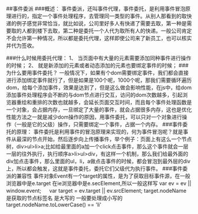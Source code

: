 ##事件委派
###概述：
   事件委派，还叫事件代理，事件委托，是利用事件冒泡原理进行的，指定一个事件处理程序，去管理同一类型的事件。从别人那看到的取快递的例子感觉非常恰当，就比如说，公司里好多人有快递了需要去取，第一种是需要取的人都到楼下去取，第二种是委托一个人代为取所有人的快递。一般公司肯定不会允许第一种情况，所以都是委托代理，这样即使公司来了新员工，也可以核实并代为签收。

###什么时候用委托代理：
    1、 当页面中有大量的元素需要添加同种事件进行操作的时候；
    2、 就是新添加的元素或者动态添加的元素也要绑定事件的时候；
###为什么要用事件委托？
   一般情况下，如果有个dom需要绑定事件，我们都会直接进行添加绑定事件就行了，但是如果是100个呢，1000个呢，那我们需要循环遍历dom，给每个添加事件，效果是达到了，但是这么做会影响性能，在js中，给dom添加事件处理程序会不断的与dom节点进行交互，访问的dom次数越多，引起浏览器重绘和重排的次数也就越多，会延长页面交互时间，而且每个事件处理函数是一个对象，会占据内存，一旦绑定了大量的事件，就会占据很多内存，这也是优化性能方法之一就是减少dom操作的原因，用事件委托，可以只对一个对象进行操作（一般是它的父级）操作，只需要绑定一个事件，占据一个内存。
###事件委托的原理：
   事件委托是利用事件的冒泡原理来实现的，何为事件冒泡呢？就是事件从最深的节点开始，然后逐步向上传播事件，举个例子：页面上有这么一个节点树，div>ul>li>a;比如给最里面的a加一个click点击事件，那么这个事件就会一层一层的往外执行，执行顺序a>li>ul>div，有这样一个机制，那么我们给最外面的div加点击事件，那么里面的ul，li，a做点击事件的时候，都会冒泡到最外层的div上，所以都会触发，这就是事件委托，委托它们父级代为执行事件。
###事件委派的兼容性
   事件对象Event有一个target的属性，是为了获取目标事件源，在一般浏览器中是e.target 在ie浏览器中是e.secElement,所以一般这样写
   var ev = ev || window.event;
　  var target = ev.target || ev.srcElement;
   target.nodeName 是获取的节点标签名 是大写的  一般要处理成小写的target.nodeName.toLowerCase() == 'li'